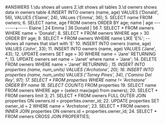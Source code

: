 #ANSWERS
1.\du shows all users
2.\dt shows all tables
3.\d owners shows data in owners table
4.INSERT INTO owners (name, age)
  VALUES ('Donald', 56),
  VALUES ('Elaine', 24),
  VALues ('Emma', 36);
5. SELECT name FROM owners;
6. SELECT name, age FROM owners ORDER BY age;
     name  | age 
   --------+-----
    Elaine |  24
    Emma   |  36
    Donald |  56
7. SELECT * FROM owners
   WHERE name = 'Donald';
8. SELECT * FROM owners
	WHERE age > 30
	ORDER BY age; 
9. SELECT * FROM owners
	WHERE name LIKE 'E%'; --shows all names that start with 'E'
10. INSERT INTO owners
	(name, age)
	VALUES
	('John', 33);
11. INSERT INTO owners
	(name, age)
	VALUES
	('Jane', 43);
12. UPDATE owners
	SET age = 30
	WHERE name = 'Jane'
	RETURNING *;
13. UPDATE owners
	set name = 'Janet'
	where name = 'Jane';
14. DELETE FROM owners
	WHERE name = 'Janet'
	RETURNING *;
15. INSERT INTO properties (name, num_units)
	VALUES ('Archstone', 20);
16. INSERT INTO properties (name, num_units)
	VALUES ('Torrey Pines', 34),
			('Camino Del Rey', 97);
17. SELECT * FROM properties 
    WHERE name != 'Archstone'
    ORDER BY name
18. SELECT COUNT(*) FROM properties
19. SELECT name FROM owners
	WHERE age = (select max(age) from owners);
20. SELECT * FROM owners
	limit 3;
21. SELECT * FROM owners
	FULL OUTER JOIN properties
	ON owners.id = properties.owner_id;
22. UPDATE properties
	SET owner_id = 2
	WHERE name = 'Archstone';
23. SELECT * FROM owners
	INNER JOIN properties
	ON owners.id = properties.owner_id;
24. SELECT * FROM owners
CROSS JOIN PROPERTIES;